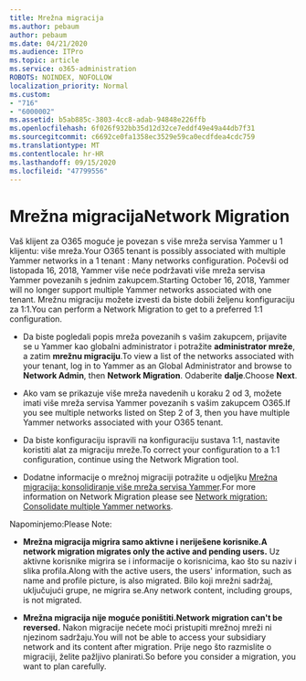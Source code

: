 ```yaml
---
title: Mrežna migracija
ms.author: pebaum
author: pebaum
ms.date: 04/21/2020
ms.audience: ITPro
ms.topic: article
ms.service: o365-administration
ROBOTS: NOINDEX, NOFOLLOW
localization_priority: Normal
ms.custom:
- "716"
- "6000002"
ms.assetid: b5ab885c-3803-4cc8-adab-94848e226ffb
ms.openlocfilehash: 6f026f932bb35d12d32ce7eddf49e49a44db7f31
ms.sourcegitcommit: c6692ce0fa1358ec3529e59ca0ecdfdea4cdc759
ms.translationtype: MT
ms.contentlocale: hr-HR
ms.lasthandoff: 09/15/2020
ms.locfileid: "47799556"
---
```

# <a name="network-migration"></a><span data-ttu-id="865df-102">Mrežna migracija</span><span class="sxs-lookup"><span data-stu-id="865df-102">Network Migration</span></span>

<span data-ttu-id="865df-103">Vaš klijent za O365 moguće je povezan s više mreža servisa Yammer u 1 klijentu: više mreža.</span><span class="sxs-lookup"><span data-stu-id="865df-103">Your O365 tenant is possibly associated with multiple Yammer networks in a 1 tenant : Many networks configuration.</span></span> <span data-ttu-id="865df-104">Počevši od listopada 16, 2018, Yammer više neće podržavati više mreža servisa Yammer povezanih s jednim zakupcem.</span><span class="sxs-lookup"><span data-stu-id="865df-104">Starting October 16, 2018, Yammer will no longer support multiple Yammer networks associated with one tenant.</span></span> <span data-ttu-id="865df-105">Mrežnu migraciju možete izvesti da biste dobili željenu konfiguraciju za 1:1.</span><span class="sxs-lookup"><span data-stu-id="865df-105">You can perform a Network Migration to get to a preferred 1:1 configuration.</span></span>
  
- <span data-ttu-id="865df-106">Da biste pogledali popis mreža povezanih s vašim zakupcem, prijavite se u Yammer kao globalni administrator i potražite **administrator mreže**, a zatim **mrežnu migraciju**.</span><span class="sxs-lookup"><span data-stu-id="865df-106">To view a list of the networks associated with your tenant, log in to Yammer as an Global Administrator and browse to **Network Admin**, then **Network Migration**.</span></span> <span data-ttu-id="865df-107">Odaberite **dalje**.</span><span class="sxs-lookup"><span data-stu-id="865df-107">Choose **Next**.</span></span>

- <span data-ttu-id="865df-108">Ako vam se prikazuje više mreža navedenih u koraku 2 od 3, možete imati više mreža servisa Yammer povezanih s vašim zakupcem O365.</span><span class="sxs-lookup"><span data-stu-id="865df-108">If you see multiple networks listed on Step 2 of 3, then you have multiple Yammer networks associated with your O365 tenant.</span></span>

- <span data-ttu-id="865df-109">Da biste konfiguraciju ispravili na konfiguraciju sustava 1:1, nastavite koristiti alat za migraciju mreže.</span><span class="sxs-lookup"><span data-stu-id="865df-109">To correct your configuration to a 1:1 configuration, continue using the Network Migration tool.</span></span>

- <span data-ttu-id="865df-110">Dodatne informacije o mrežnoj migraciji potražite u odjeljku [Mrežna migracija: konsolidiranje više mreža servisa Yammer](https://docs.microsoft.com/yammer/configure-your-yammer-network/consolidate-multiple-yammer-networks).</span><span class="sxs-lookup"><span data-stu-id="865df-110">For more information on Network Migration please see [Network migration: Consolidate multiple Yammer networks](https://docs.microsoft.com/yammer/configure-your-yammer-network/consolidate-multiple-yammer-networks).</span></span>

<span data-ttu-id="865df-111">Napominjemo:</span><span class="sxs-lookup"><span data-stu-id="865df-111">Please Note:</span></span>
  
- <span data-ttu-id="865df-112">**Mrežna migracija migrira samo aktivne i neriješene korisnike.**</span><span class="sxs-lookup"><span data-stu-id="865df-112">**A network migration migrates only the active and pending users.**</span></span> <span data-ttu-id="865df-113">Uz aktivne korisnike migrira se i informacije o korisnicima, kao što su naziv i slika profila.</span><span class="sxs-lookup"><span data-stu-id="865df-113">Along with the active users, the users' information, such as name and profile picture, is also migrated.</span></span> <span data-ttu-id="865df-114">Bilo koji mrežni sadržaj, uključujući grupe, ne migrira se.</span><span class="sxs-lookup"><span data-stu-id="865df-114">Any network content, including groups, is not migrated.</span></span>

- <span data-ttu-id="865df-115">**Mrežna migracija nije moguće poništiti.**</span><span class="sxs-lookup"><span data-stu-id="865df-115">**Network migration can't be reversed.**</span></span> <span data-ttu-id="865df-116">Nakon migracije nećete moći pristupiti mrežnoj mreži ni njezinom sadržaju.</span><span class="sxs-lookup"><span data-stu-id="865df-116">You will not be able to access your subsidiary network and its content after migration.</span></span> <span data-ttu-id="865df-117">Prije nego što razmislite o migraciji, želite pažljivo planirati.</span><span class="sxs-lookup"><span data-stu-id="865df-117">So before you consider a migration, you want to plan carefully.</span></span>
